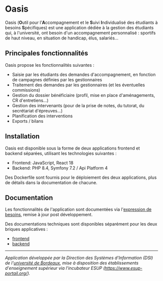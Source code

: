 # Oasis

Oasis (**O**util pour l’**A**ccompagnement et le **S**uivi **I**ndividualisé des étudiants à besoins **S**pécifiques)
est une application dédiée à la gestion des étudiants qui, à l'université, ont besoin d'un accompagnement personnalisé :
sportifs de haut niveau, en situation de handicap, élus, salariés...

## Principales fonctionnalités

Oasis propose les fonctionnalités suivantes :

* Saisie par les étudiants des demandes d'accompagnement, en fonction de campagnes définies par les gestionnaires
* Traitement des demandes par les gestionnaires (et les éventuelles commissions)
* Gestion du dossier bénéficiaire (profil, mise en place d'aménagements, CR d'entretiens...)
* Gestion des intervenants (pour de la prise de notes, du tutorat, du secrétariat d'épreuves...)
* Planification des interventions
* Exports / bilans

## Installation

Oasis est disponible sous la forme de deux applications frontend et backend séparées, utilisant les technologies
suivantes :

* Frontend: JavaScript, React 18
* Backend: PHP 8.4, Symfony 7.2 / Api Platform 4

Des Dockerfile sont fournis pour le déploiement des deux applications, plus de détails dans la documentation de
chacune.

## Documentation

Les fonctionnalités de l'application sont documentées via
l'[expression de besoins](docs/Documentation_Fonctionnelle_Oasis_1.0.pdf), remise à jour post développement.

Des documentations techniques sont disponibles séparément pour les deux briques applicatives :

* [frontend](docs/frontend/README.md)
* [backend](docs/backend/README.md)

---

_Application développée par la Direction des Systèmes d'Information (DSI) de
l'[université de Bordeaux](https://u-bordeaux.fr), mise à disposition des établissements d'enseignement supérieur via
l'incubateur ESUP (https://www.esup-portail.org/)._
